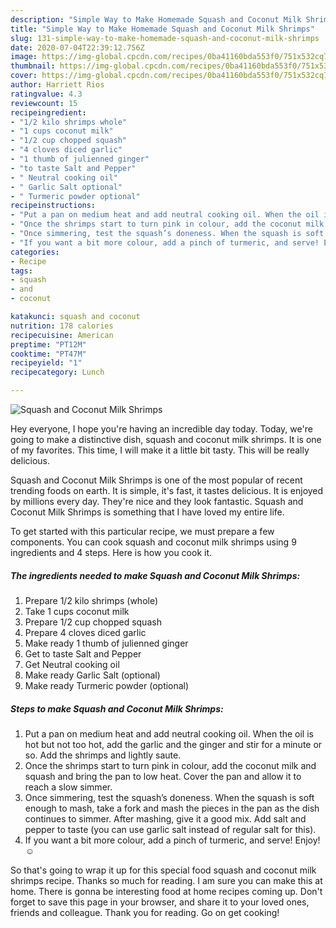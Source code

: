 ```yaml
---
description: "Simple Way to Make Homemade Squash and Coconut Milk Shrimps"
title: "Simple Way to Make Homemade Squash and Coconut Milk Shrimps"
slug: 131-simple-way-to-make-homemade-squash-and-coconut-milk-shrimps
date: 2020-07-04T22:39:12.756Z
image: https://img-global.cpcdn.com/recipes/0ba41160bda553f0/751x532cq70/squash-and-coconut-milk-shrimps-recipe-main-photo.jpg
thumbnail: https://img-global.cpcdn.com/recipes/0ba41160bda553f0/751x532cq70/squash-and-coconut-milk-shrimps-recipe-main-photo.jpg
cover: https://img-global.cpcdn.com/recipes/0ba41160bda553f0/751x532cq70/squash-and-coconut-milk-shrimps-recipe-main-photo.jpg
author: Harriett Rios
ratingvalue: 4.3
reviewcount: 15
recipeingredient:
- "1/2 kilo shrimps whole"
- "1 cups coconut milk"
- "1/2 cup chopped squash"
- "4 cloves diced garlic"
- "1 thumb of julienned ginger"
- "to taste Salt and Pepper"
- " Neutral cooking oil"
- " Garlic Salt optional"
- " Turmeric powder optional"
recipeinstructions:
- "Put a pan on medium heat and add neutral cooking oil. When the oil is hot but not too hot, add the garlic and the ginger and stir for a minute or so. Add the shrimps and lightly saute."
- "Once the shrimps start to turn pink in colour, add the coconut milk and squash and bring the pan to low heat. Cover the pan and allow it to reach a slow simmer."
- "Once simmering, test the squash’s doneness. When the squash is soft enough to mash, take a fork and mash the pieces in the pan as the dish continues to simmer. After mashing, give it a good mix. Add salt and pepper to taste (you can use garlic salt instead of regular salt for this)."
- "If you want a bit more colour, add a pinch of turmeric, and serve! Enjoy! ☺️"
categories:
- Recipe
tags:
- squash
- and
- coconut

katakunci: squash and coconut 
nutrition: 178 calories
recipecuisine: American
preptime: "PT12M"
cooktime: "PT47M"
recipeyield: "1"
recipecategory: Lunch

---
```



![Squash and Coconut Milk Shrimps](https://img-global.cpcdn.com/recipes/0ba41160bda553f0/751x532cq70/squash-and-coconut-milk-shrimps-recipe-main-photo.jpg)

Hey everyone, I hope you're having an incredible day today. Today, we're going to make a distinctive dish, squash and coconut milk shrimps. It is one of my favorites. This time, I will make it a little bit tasty. This will be really delicious.

Squash and Coconut Milk Shrimps is one of the most popular of recent trending foods on earth. It is simple, it's fast, it tastes delicious. It is enjoyed by millions every day. They're nice and they look fantastic. Squash and Coconut Milk Shrimps is something that I have loved my entire life.




To get started with this particular recipe, we must prepare a few components. You can cook squash and coconut milk shrimps using 9 ingredients and 4 steps. Here is how you cook it.

<!--inarticleads1-->

##### The ingredients needed to make Squash and Coconut Milk Shrimps:

1. Prepare 1/2 kilo shrimps (whole)
1. Take 1 cups coconut milk
1. Prepare 1/2 cup chopped squash
1. Prepare 4 cloves diced garlic
1. Make ready 1 thumb of julienned ginger
1. Get to taste Salt and Pepper
1. Get  Neutral cooking oil
1. Make ready  Garlic Salt (optional)
1. Make ready  Turmeric powder (optional)




<!--inarticleads2-->

##### Steps to make Squash and Coconut Milk Shrimps:

1. Put a pan on medium heat and add neutral cooking oil. When the oil is hot but not too hot, add the garlic and the ginger and stir for a minute or so. Add the shrimps and lightly saute.
1. Once the shrimps start to turn pink in colour, add the coconut milk and squash and bring the pan to low heat. Cover the pan and allow it to reach a slow simmer.
1. Once simmering, test the squash’s doneness. When the squash is soft enough to mash, take a fork and mash the pieces in the pan as the dish continues to simmer. After mashing, give it a good mix. Add salt and pepper to taste (you can use garlic salt instead of regular salt for this).
1. If you want a bit more colour, add a pinch of turmeric, and serve! Enjoy! ☺️




So that's going to wrap it up for this special food squash and coconut milk shrimps recipe. Thanks so much for reading. I am sure you can make this at home. There is gonna be interesting food at home recipes coming up. Don't forget to save this page in your browser, and share it to your loved ones, friends and colleague. Thank you for reading. Go on get cooking!

